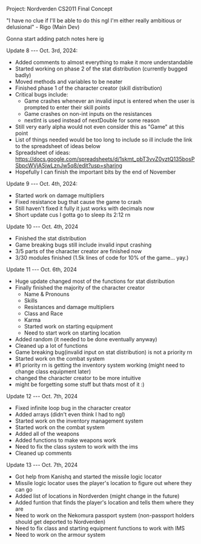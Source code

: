 Project: Nordverden
CS2011 Final Concept

"I have no clue if I'll be able to do this ngl
I'm either really ambitious or delusional" - Rigo (Main Dev)

Gonna start adding patch notes here ig

Update 8 --- Oct. 3rd, 2024:
* Added comments to almost everything to make it more understandable
* Started working on phase 2 of the stat distribution (currently bugged badly)
* Moved methods and variables to be neater
* Finished phase 1 of the character creator (skill distribution)
* Critical bugs include:
    * Game crashes whenever an invalid input is entered when the user is prompted to enter their skill points
    * Game crashes on non-int inputs on the resistances
    * nextInt is used instead of nextDouble for some reason
* Still very early alpha would not even consider this as "Game" at this point
* List of things needed would be too long to include so ill include the link to the spreadsheet of ideas below
* Spreadsheet of ideas: https://docs.google.com/spreadsheets/d/1skmt_pbT3vvZ0yztQ135bosPSbpcWVjASjwLznJw5q8/edit?usp=sharing
* Hopefully I can finish the important bits by the end of November

Update 9 --- Oct. 4th, 2024:
* Started work on damage multipliers
* Fixed resistance bug that cause the game to crash
* Still haven't fixed it fully it just works with decimals now
* Short update cus I gotta go to sleep its 2:12 rn

Update 10 --- Oct. 4th, 2024
* Finished the stat distribution
* Game breaking bugs still include invalid input crashing
* 3/5 parts of the character creator are finished now
* 3/30 modules finished (1.5k lines of code for 10% of the game... yay.)

Update 11 --- Oct. 6th, 2024
* Huge update changed most of the functions for stat distribution
* Finally finished the majority of the character creator
   * Name & Pronouns
   * Skills
   * Resistances and damage multipliers
   * Class and Race
   * Karma
   * Started work on starting equipment
   * Need to start work on starting location
* Added random (it needed to be done eventually anyway)
* Cleaned up a lot of functions
* Game breaking bug(invalid input on stat distribution) is not a priority rn
* Started work on the combat system
* #1 priority rn is getting the inventory system working (might need to change class equipment later)
* changed the character creator to be more intuitive
* might be forgetting some stuff but thats most of it :)

Update 12 --- Oct. 7th, 2024
* Fixed infinite loop bug in the character creator
* Added arrays (didn't even think I had to ngl)
* Started work on the inventory management system
* Started work on the combat system
* Added all of the weapons
* Added functions to make weapons work
* Need to fix the class system to work with the ims
* Cleaned up comments

Update 13 --- Oct. 7th, 2024
* Got help from Kanishq and started the missile logic locator
* Missile logic locator uses the player's location to figure out where they can go
* Added list of locations in Nordverden (might change in the future)
* Added funtion that finds the player's location and tells them where they are
* Need to work on the Nekomura passport system (non-passport holders should get deported to Nordverden)
* Need to fix class and starting equipment functions to work with IMS
* Need to work on the armour system
